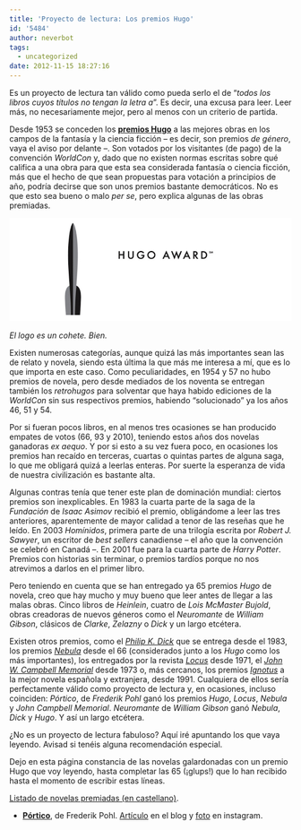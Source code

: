 ```yaml
---
title: 'Proyecto de lectura: Los premios Hugo'
id: '5484'
author: neverbot
tags:
  - uncategorized
date: 2012-11-15 18:27:16
---
```


Es un proyecto de lectura tan válido como pueda serlo el de “*todos los libros cuyos títulos no tengan la letra a*”. Es decir, una excusa para leer. Leer más, no necesariamente mejor, pero al menos con un criterio de partida.

Desde 1953 se conceden los [**premios Hugo**](http://en.wikipedia.org/wiki/Hugo_Award) a las mejores obras en los campos de la fantasía y la ciencia ficción – es decir, son premios *de género*, vaya el aviso por delante –. Son votados por los visitantes (de pago) de la convención *WorldCon* y, dado que no existen normas escritas sobre qué califica a una obra para que esta sea considerada fantasía o ciencia ficción, más que el hecho de que sean propuestas para votación a principios de año, podría decirse que son unos premios bastante democráticos. No es que esto sea bueno o malo *per se*, pero explica algunas de las obras premiadas.

[![Hugo Award](./index/hugo_award.jpg)](https://neverbot.com/proyecto-de-lectura-los-premios-hugo/hugo_award.jpg)

*El logo es un cohete. Bien.*

Existen numerosas categorías, aunque quizá las más importantes sean las de relato y novela, siendo esta última la que más me interesa a mí, que es lo que importa en este caso. Como peculiaridades, en 1954 y 57 no hubo premios de novela, pero desde mediados de los noventa se entregan también los *retrohugos* para solventar que haya habido ediciones de la *WorldCon* sin sus respectivos premios, habiendo “solucionado” ya los años 46, 51 y 54.

Por si fueran pocos libros, en al menos tres ocasiones se han producido empates de votos (66, 93 y 2010), teniendo estos años dos novelas ganadoras *ex aequo*. Y por si esto a su vez fuera poco, en ocasiones los premios han recaído en terceras, cuartas o quintas partes de alguna saga, lo que me obligará quizá a leerlas enteras. Por suerte la esperanza de vida de nuestra civilización es bastante alta.

Algunas contras tenía que tener este plan de dominación mundial: ciertos premios son inexplicables. En 1983 la cuarta parte de la saga de la *Fundación* de *Isaac Asimov* recibió el premio, obligándome a leer las tres anteriores, aparentemente de mayor calidad a tenor de las reseñas que he leído. En 2003 *Homínidos*, primera parte de una trilogía escrita por *Robert J. Sawyer*, un escritor de *best sellers* canadiense – el año que la convención se celebró en Canadá –. En 2001 fue para la cuarta parte de *Harry Potter*. Premios con historias sin terminar, o premios tardíos porque no nos atrevimos a darlos en el primer libro.

Pero teniendo en cuenta que se han entregado ya 65 premios *Hugo* de novela, creo que hay mucho y muy bueno que leer antes de llegar a las malas obras. Cinco libros de *Heinlein*, cuatro de *Lois McMaster Bujold*, obras creadoras de nuevos géneros como el *Neuromante* de *William Gibson*, clásicos de *Clarke*, *Zelazny* o *Dick* y un largo etcétera.

Existen otros premios, como el [*Philip K. Dick*](http://en.wikipedia.org/wiki/Philip_K._Dick_Award) que se entrega desde el 1983, los premios [*Nebula*](http://en.wikipedia.org/wiki/Nebula_Award) desde el 66 (considerados junto a los *Hugo* como los más importantes), los entregados por la revista *[Locus](http://en.wikipedia.org/wiki/Locus_Award)* desde 1971, el [*John W. Campbell Memorial*](http://en.wikipedia.org/wiki/John_W._Campbell_Memorial_Award_for_Best_Science_Fiction_Novel) desde 1973 o, más cercanos, los premios [*Ignotus*](http://es.wikipedia.org/wiki/Premio_Ignotus) a la mejor novela española y extranjera, desde 1991. Cualquiera de ellos sería perfectamente válido como proyecto de lectura y, en ocasiones, incluso coinciden: *Pórtico*, de *Frederik Pohl* ganó los premios *Hugo*, *Locus*, *Nebula* y *John Campbell Memorial*. *Neuromante* de *William Gibson* ganó *Nebula*, *Dick* y *Hugo*. Y así un largo etcétera.

¿No es un proyecto de lectura fabuloso? Aquí iré apuntando los que vaya leyendo. Avisad si tenéis alguna recomendación especial.

Dejo en esta página constancia de las novelas galardonadas con un premio Hugo que voy leyendo, hasta completar las 65 (¡glups!) que lo han recibido hasta el momento de escribir estas líneas.

[Listado de novelas premiadas (en castellano)](https://es.wikipedia.org/wiki/Premio_Hugo_a_la_mejor_novela).

* **[Pórtico](http://en.wikipedia.org/wiki/Gateway_(novel))**, de Frederik Pohl. [Artículo](https://www.neverbot.com/portico-de-frederik-pohl/) en el blog y [foto](https://instagram.com/p/R7awpKyxCo/) en instagram.